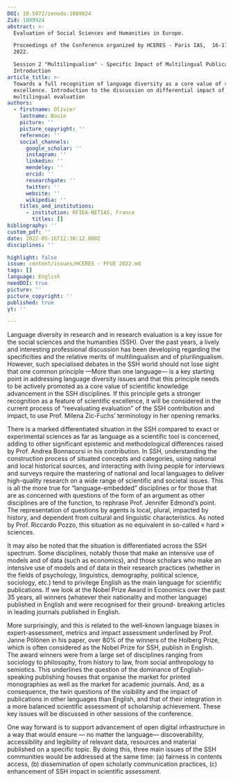 ```yaml
---
DOI: 10.5072/zenodo.1089924
Zid: 1089924
abstract: >-
  Evaluation of Social Sciences and Humanities in Europe.

  Proceedings of the Conference organized by HCERES - Paris IAS,  16-17 May
  2022.

  Session 2 "Multilingualism" - Specific Impact of Multilingual Publications -
  Introduction
article_title: >-
  Towards a full recognition of language diversity as a core value of scientific
  excellence. Introduction to the discussion on differential impact of
  multilingual evaluation
authors:
  - firstname: Olivier
    lastname: Bouin
    picture: ''
    picture_copyright: ''
    reference: ''
    social_channels:
      google_scholar: ''
      instagram: ''
      linkedin: ''
      mendeley: ''
      orcid: ''
      researchgate: ''
      twitter: ''
      website: ''
      wikipedia: ''
    titles_and_institutions:
      - institution: RFIEA-NETIAS, France
        titles: []
bibliography: ''
custom_pdf: ''
date: 2022-05-16T12:30:12.000Z
disciplines: ''

highlight: false
issue: content/issues/HCERES - PFUE 2022.md
tags: []
language: English
needDOI: true
picture: ''
picture_copyright: ''
published: true
yt: ''

---
```




Language diversity in research and in research evaluation is a key issue for the social sciences and the humanities (SSH). Over the past years, a lively and interesting professional discussion has been developing regarding the specificities and the relative merits of multilingualism and of plurilingualism. However, such specialised debates in the SSH world should not lose sight that one common principle —More than one language— is a key starting point in addressing language diversity issues and that this principle needs to be actively promoted as a core value of scientific knowledge advancement in the SSH disciplines. If this principle gets a stronger recognition as a feature of scientific excellence, it will be considered in the current process of “reevaluating evaluation” of the SSH contribution and impact, to use Prof. Milena Zic-Fuchs’ terminology in her opening remarks.

There is a marked differentiated situation in the SSH compared to exact or experimental sciences as far as language as a scientific tool is concerned, adding to other significant epistemic and methodological differences raised by Prof. Andrea Bonnacorsi in his contribution. In SSH, understanding the construction process of situated concepts and categories, using national and local historical sources, and interacting with living people for interviews and surveys require the mastering of national and local languages to deliver high-quality research on a wide range of scientific and societal issues. This is all the more true for “language-embedded” disciplines or for those that are as concerned with questions of the form of an argument as other disciplines are of the function, to rephrase Prof. Jennifer Edmond’s point. The representation of questions by agents is local, plural, impacted by history, and dependent from cultural and linguistic characteristics. As noted by Prof. Riccardo Pozzo, this situation as no equivalent in so-called « hard » sciences.

It may also be noted that the situation is differentiated across the SSH spectrum. Some disciplines, notably those that make an intensive use of models and of data (such as economics), and those scholars who make an intensive use of models and of data in their research practices (whether in the fields of psychology, linguistics, demography, political science, sociology, etc.) tend to privilege English as the main language for scientific publications. If we look at the Nobel Prize Award in Economics over the past 35 years, all winners (whatever their nationality and mother language) published in English and were recognised for their ground- breaking articles in leading journals published in English.

More surprisingly, and this is related to the well-known language biases in expert-assessment, metrics and impact assessment underlined by Prof. Janne Pölönen in his paper, over 80% of the winners of the Holberg Prize, which is often considered as the Nobel Prize for SSH, publish in English. The award winners were from a large set of disciplines ranging from sociology to philosophy, from history to law, from social anthropology to semiotics. This underlines the question of the dominance of English-speaking publishing houses that organise the market for printed monographies as well as the market for academic journals. And, as a consequence, the twin questions of the visibility and the impact of publications in other languages than English, and that of their integration in a more balanced scientific assessment of scholarship achievement. These key issues will be discussed in other sessions of the conference.

One way forward is to support advancement of open digital infrastructure in a way that would ensure — no matter the language— discoverability, accessibility and legibility of relevant data, resources and material published on a specific topic. By doing this, three main issues of the SSH communities would be addressed at the same time: (a) fairness in contents access, (b) dissemination of open scholarly communication practices, (c) enhancement of SSH impact in scientific assessment.
